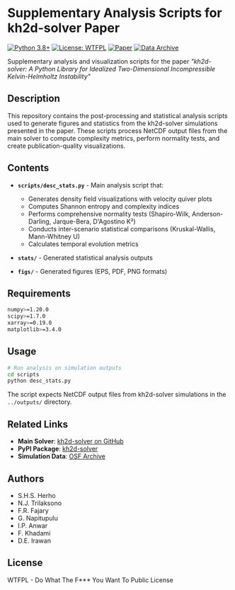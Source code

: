 # Supplementary Analysis Scripts for kh2d-solver Paper

[![Python 3.8+](https://img.shields.io/badge/python-3.8+-blue.svg)](https://www.python.org/downloads/)
[![License: WTFPL](https://img.shields.io/badge/License-WTFPL-brightgreen.svg)](http://www.wtfpl.net/about/)
[![Paper](https://img.shields.io/badge/Paper-arXiv:2509.XXXXX-b31b1b.svg)](https://arxiv.org/abs/2509.XXXXX)
[![Data Archive](https://img.shields.io/badge/Data-OSF.IO/HF6KX-blue)](https://doi.org/10.17605/OSF.IO/HF6KX)

Supplementary analysis and visualization scripts for the paper *"kh2d-solver: A Python Library for Idealized Two-Dimensional Incompressible Kelvin-Helmholtz Instability"*

## Description

This repository contains the post-processing and statistical analysis scripts used to generate figures and statistics from the kh2d-solver simulations presented in the paper. These scripts process NetCDF output files from the main solver to compute complexity metrics, perform normality tests, and create publication-quality visualizations.

## Contents

- **`scripts/desc_stats.py`** - Main analysis script that:
  - Generates density field visualizations with velocity quiver plots
  - Computes Shannon entropy and complexity indices
  - Performs comprehensive normality tests (Shapiro-Wilk, Anderson-Darling, Jarque-Bera, D'Agostino K²)
  - Conducts inter-scenario statistical comparisons (Kruskal-Wallis, Mann-Whitney U)
  - Calculates temporal evolution metrics

- **`stats/`** - Generated statistical analysis outputs
- **`figs/`** - Generated figures (EPS, PDF, PNG formats)

## Requirements

```bash
numpy>=1.20.0
scipy>=1.7.0
xarray>=0.19.0
matplotlib>=3.4.0
```

## Usage

```bash
# Run analysis on simulation outputs
cd scripts
python desc_stats.py
```

The script expects NetCDF output files from kh2d-solver simulations in the `../outputs/` directory.

## Related Links

- **Main Solver**: [kh2d-solver on GitHub](https://github.com/sandyherho/kelvin-helmholtz-2d-solver)
- **PyPI Package**: [kh2d-solver](https://pypi.org/project/kh2d-solver/)
- **Simulation Data**: [OSF Archive](https://doi.org/10.17605/OSF.IO/HF6KX)

## Authors

- S.H.S. Herho
- N.J. Trilaksono 
- F.R. Fajary
- G. Napitupulu
- I.P. Anwar
- F. Khadami
- D.E. Irawan


## License

WTFPL - Do What The F*** You Want To Public License
